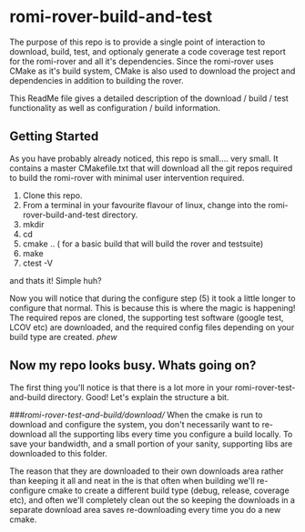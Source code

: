 # romi-rover-build-and-test
The purpose of this repo is to provide a single point of interaction to download, build, test, and optionaly generate a code coverage test report for the romi-rover and all it's dependencies.
Since the romi-rover uses CMake as it's build system, CMake is also used to download the project and dependencies in addition to building the rover.

This ReadMe file gives a detailed description of the download / build / test functionality as well as configuration / build information.

## Getting Started
As you have probably already noticed, this repo is small.... very small. It contains a master CMakefile.txt that will download all the git repos required to build the romi-rover with minimal user intervention required.

1) Clone this repo. 
2) From a terminal in your favourite flavour of linux, change into the romi-rover-build-and-test directory.
3) mkdir <build-directory>
4) cd <build-directory>
5) cmake ..  ( for a basic build that will build the rover and testsuite)
6) make
7) ctest -V

and thats it! Simple huh?

Now you will notice that during the configure step (5) it took a little longer to configure that normal. This is because this is where the magic is happening! The required repos are cloned, the supporting test software (google test, LCOV etc) are downloaded, and the required config files depending on your build type are created. *phew*

## Now my repo looks busy. Whats going on?
The first thing you'll notice is that there is a lot more in your romi-rover-test-and-build directory. Good!
Let's explain the structure a bit.

###_romi-rover-test-and-build/download/_
When the cmake is run to download and configure the system, you don't necessarily want to re-download all the supporting libs every time you configure a build locally. To save your bandwidth, and a small portion of your sanity, supporting libs are downloaded to this folder. 

The reason that they are downloaded to their own downloads area rather than keeping it all and neat in the <build-directory> is that often when building we'll re-configure cmake to create a different build type (debug, release, coverage etc), and often we'll completely clean out the <build-directory> so keeping the downloads in a separate download area saves re-downloading every time you do a new cmake.







